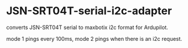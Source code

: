 # JSN-SRT04T-serial-i2c-adapter
converts JSN-SRT04T serial to maxbotix i2c format for Ardupilot.

mode 1 pings every 100ms, 
mode 2 pings when there is an i2c request.
